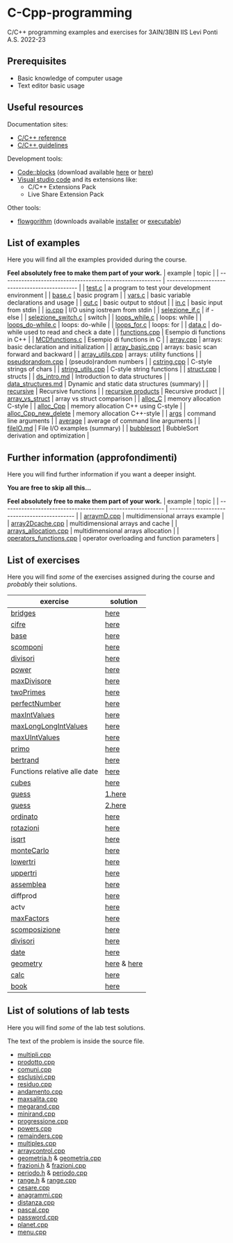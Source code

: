 # C-Cpp-programming
C/C++ programming examples and exercises for 3AIN/3BIN IIS Levi Ponti A.S. 2022-23
## Prerequisites
* Basic knowledge of computer usage
* Text editor basic usage
## Useful resources
Documentation sites:
* [C/C++ reference](https://en.cppreference.com/w/)
* [C/C++ guidelines](https://isocpp.github.io/CppCoreGuidelines/CppCoreGuidelines)

Development tools:
* [Code::blocks](https://www.codeblocks.org/) (download available [here](https://www.fosshub.com/Code-Blocks.html?dwl=codeblocks-20.03mingw-nosetup.exe) or [here](http://sourceforge.net/projects/codeblocks/files/Binaries/20.03/Windows/codeblocks-20.03mingw-setup.exe))
* [Visual studio code](https://code.visualstudio.com/) and its extensions like:
  + C/C++ Extensions Pack
  + Live Share Extension Pack

Other tools:
* [flowgorithm](http://www.flowgorithm.org/) (downloads available [installer](http://www.flowgorithm.org/download/files/Flowgorithm-Setup.zip) or [executable](http://www.flowgorithm.org/download/files/Flowgorithm-exe-only.zip))

## List of examples
Here you will find all the examples provided during the course.

**Feel absolutely free to make them part of your work.**
| example                                                   | topic                                          |
| --------------------------------------------------------- | ---------------------------------------------- |
| [test.c](examples/test.c)                                 | a program to test your development environment |
| [base.c](examples/base.c)                                 | basic program                                  |
| [vars.c](examples/vars.c)                                 | basic variable declarations and usage          |
| [out.c](examples/out.c)                                   | basic output to stdout                         |
| [in.c](examples/in.c)                                     | basic input from stdin                         |
| [io.cpp](examples/io.cpp)                                 | I/O using iostream from stdin                  |
| [selezione_if.c](examples/selezione_if.c)                 | if - else                                      |
| [selezione_switch.c](examples/selezione_switch.c)         | switch                                         |
| [loops_while.c](examples/loops_while.c)                   | loops: while                                   |
| [loops_do-while.c](examples/loops_do-while.c)             | loops: do-while                                |
| [loops_for.c](examples/loops_for.c)                       | loops: for                                     |
| [data.c](examples/data.c)                                 | do-while used to read and check a date         |
| [functions.cpp](examples/functions.cpp)                   | Esempio di functions in C++                    |
| [MCDfunctions.c](examples/MCDFunctions.c)                 | Esempio di functions in C                      |
| [array.cpp](examples/array.cpp)                           | arrays: basic declaration and initialization   |
| [array_basic.cpp](examples/array_basic.cpp)               | arrays: basic scan forward and backward        |
| [array_utils.cpp](examples/array_utils.cpp)               | arrays: utility functions                      |
| [pseudorandom.cpp](examples/pseudorandom.cpp)             | (pseudo)random numbers                         |
| [cstring.cpp](examples/cstring.cpp)                       | C-style strings of chars                       |
| [string_utils.cpp](examples/string_utils.cpp)             | C-style string functions                       |
| [struct.cpp](examples/struct.cpp)                         | structs                                        |
| [ds_intro.md](examples/ds_intro.md)                       | Introduction to data structures                |
| [data_structures.md](examples/data_structures.md)         | Dynamic and static data structures (summary)   |
| [recursive](examples/recursive.cpp)                       | Recursive functions                            |
| [recursive products](examples/recursiveProduct.cpp)       | Recursive product                              |
| [array_vs_struct](examples/array_vs_struct.cpp)           | array vs struct comparison                     |
| [alloc_C](examples/alloc_C.c)                             | memory allocation C-style                      |
| [alloc_Cpp](examples/alloc_Cpp.cpp)                       | memory allocation C++ using C-style            |
| [alloc_Cpp_new_delete](examples/alloc_Cpp_new_delete.cpp) | memory allocation C++-style                    |
| [args](examples/args.cpp)                                 | command line arguments                         |
| [average](examples/average.cpp)                           | average of command line arguments              |
| [fileIO.md](examples/fileIO.md)                           | File I/O examples (summary)                    |
| [bubblesort](examples/bubblesort.cpp)                     | BubbleSort derivation and optimization         |

## Further information (approfondimenti)
Here you will find further information if you want a deeper insight.

**You are free to skip all this...**

**Feel absolutely free to make them part of your work.**
| example                                                    | topic                                        |
| ---------------------------------------------------------- | -------------------------------------------- |
| [arraymD.cpp](further/arraymD.cpp)                         | multidimensional arrays example              |
| [array2Dcache.cpp](further/array2Dcache.cpp)               | multidimensional arrays and cache            |
| [arrays_allocation.cpp](further/arrays_allocation.cpp)     | multidimensional arrays allocation           |
| [operators_functions.cpp](further/operators_functions.cpp) | operator overloading and function parameters |

## List of exercises
Here you will find *some* of the exercises assigned during the course and *probably* their solutions.

| exercise                                                  | solution                                                      |
| --------------------------------------------------------- | ------------------------------------------------------------- |
| [bridges](exercises/bridges.md)                           | [here](solutions/bridges.c)                                   |
| [cifre](exercises/cifre.md)                               | [here](solutions/cifre.c)                                     |
| [base](exercises/base.md)                                 | [here](solutions/base.c)                                      |
| [scomponi](exercises/scomponi.md)                         | [here](solutions/scomponi.c)                                  |
| [divisori](exercises/divisori.md)                         | [here](solutions/divisori.c)                                  |
| [power](exercises/power.md)                               | [here](solutions/power.cpp)                                   |
| [maxDivisore](exercises/maxDivisore.md)                   | [here](solutions/maxDivisore.cpp)                             |
| [twoPrimes](exercises/twoPrimes.md)                       | [here](solutions/twoPrimes.cpp)                               |
| [perfectNumber](exercises/perfectNumber.md)               | [here](solutions/perfectNumber.cpp)                           |
| [maxIntValues](exercises/maxIntValues.md)                 | [here](solutions/maxIntValues.cpp)                            |
| [maxLongLongIntValues](exercises/maxLongLongIntValues.md) | [here](solutions/maxLongLongIntValues.cpp)                    |
| [maxUIntValues](exercises/maxUIntValues.md)               | [here](solutions/maxUIntValues.cpp)                           |
| [primo](exercises/primo.md)                               | [here](solutions/primo.cpp)                                   |
| [bertrand](exercises/bertrand.md)                         | [here](solutions/bertrand.cpp)                                |
| Functions relative alle date                              | [here](solutions/dateExercise.cpp)                            |
| [cubes](exercises/cubes.md)                               | [here](solutions/cubes.cpp)                                   |
| [guess](exercises/guess.md)                               | [1.here](solutions/youguess.cpp)                              |
| [guess](exercises/guess.md)                               | [2.here](solutions/iguess.cpp)                                |
| [ordinato](exercises/ordinato.md)                         | [here](solutions/ordinato.cpp)                                |
| [rotazioni](exercises/rotazioni.md)                       | [here](solutions/rotazioni.cpp)                               |
| [isqrt](exercises/isqrt.md)                               | [here](solutions/isqrt.cpp)                                   |
| [monteCarlo](exercises/monteCarlo.md)                     | [here](solutions/monteCarlo.cpp)                              |
| [lowertri](exercises/lowertri.md)                         | [here](solutions/lowertri.cpp)                                |
| [uppertri](exercises/uppertri.md)                         | [here](solutions/uppertri.cpp)                                |
| [assemblea](exercises/assemblea.md)                       | [here](solutions/assemblea.cpp)                               |
| diffprod                                                  | [here](solutions/diffprod.cpp)                                |
| actv                                                      | [here](solutions/actv.cpp)                                    |
| [maxFactors](exercises/maxFactors.md)                     | [here](solutions/maxfactors.cpp)                              |
| [scomposizione](exercises/scomposizione.md)               | [here](solutions/scomposizione.cpp)                           |
| [divisori](exercises/divisori2.md)                        | [here](solutions/divisori.cpp)                                |
| [date](exercises/date.md)                                 | [here](solutions/date.cpp)                                    |
| [geometry](exercises/geometry.md)                         | [here](solutions/geometry.cpp) & [here](solutions/geometry.h) |
| [calc](exercises/calc.md)                                 | [here](solutions/calc.cpp)                                    |
| [book](exercises/book.md)                                 | [here](solutions/book.cpp)                                    |

## List of solutions of lab tests
Here you will find *some* of the lab test solutions.

The text of the problem is inside the source file.

* [multipli.cpp](tests/multipli.cpp)
* [prodotto.cpp](tests/prodotto.cpp)
* [comuni.cpp](tests/comuni.cpp)
* [esclusivi.cpp](tests/esclusivi.cpp)
* [residuo.cpp](tests/residuo.cpp)
* [andamento.cpp](tests/andamento.cpp)
* [maxsalita.cpp](tests/maxsalita.cpp)
* [megarand.cpp](tests/megarand.cpp)
* [minirand.cpp](tests/minirand.cpp)
* [progressione.cpp](tests/progressione.cpp)
* [powers.cpp](tests/powers.cpp)
* [remainders.cpp](tests/remainders.cpp)
* [multiples.cpp](tests/multiples.cpp)
* [arraycontrol.cpp](tests/arraycontrol.cpp)
* [geometria.h](tests/geometria.h) & [geometria.cpp](tests/geometria.cpp)
* [frazioni.h](tests/frazioni.h) & [frazioni.cpp](tests/frazioni.cpp)
* [periodo.h](tests/periodo.h) & [periodo.cpp](tests/periodo.cpp)
* [range.h](tests/range.h) & [range.cpp](tests/range.cpp)
* [cesare.cpp](tests/cesare.cpp)
* [anagrammi.cpp](tests/anagrammi.cpp)
* [distanza.cpp](tests/distanza.cpp)
* [pascal.cpp](tests/pascal.cpp)
* [password.cpp](tests/password.cpp)
* [planet.cpp](tests/planet.cpp)
* [menu.cpp](tests/menu.cpp)

